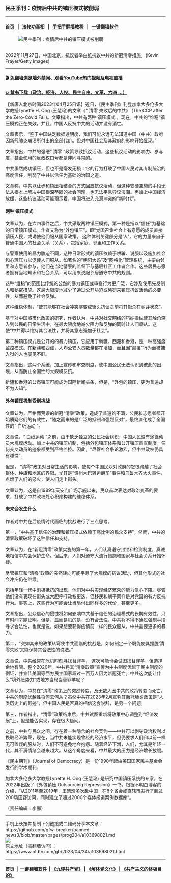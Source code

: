 ### 民主季刊：疫情后中共的镇压模式被削弱
------------------------

#### [首页](https://github.com/gfw-breaker/banned-news3/blob/master/README.md) &nbsp;&nbsp;|&nbsp;&nbsp; [法轮功真相](https://github.com/begood0513/basic/blob/master/README.md)  &nbsp;&nbsp;|&nbsp;&nbsp; [手把手翻墙教程](https://github.com/gfw-breaker/guides/wiki)  &nbsp;&nbsp;|&nbsp;&nbsp; [一键翻墙软件](https://github.com/gfw-breaker/nogfw/blob/master/README.md)  



<div><div class="featured_image">
 <figure>
  <img alt="民主季刊：疫情后中共的镇压模式被削弱" src="https://i.ntdtv.com/assets/uploads/2023/04/id103698031-GettyImages-1445031651-800x450.jpg"/>
 </figure><br/>
 <span class="caption">
  2022年11月27日，中国北京，抗议者举白纸抗议中共的新冠清零措施。(Kevin Frayer/Getty Images)
 </span>
</div>
</div><hr/>

#### [ 🎬  免翻墙浏览墙外禁闻、观看YouTube热门视频及电视直播](https://github.com/gfw-breaker/HelloWorld)

#### [ 💥  禁书下载（政治、经济、人权、民主自由、文革、六四 ...）](https://github.com/gfw-breaker/books/blob/master/README.md)

<div><div class="post_content" itemprop="articleBody">
 <p>
  【新唐人北京时间2023年04月25日讯】近日，《民主季刊》刊登加拿大多伦多大学教授Lynette H. Ong (王慧玲)的文章《“
  <ok href="https://www.ntdtv.com/gb/清零.htm">
   清零
  </ok>
  失败后的中共》 (The CCP after the Zero-Covid Fail)。文章指出，中共有两种
  <ok href="https://www.ntdtv.com/gb/镇压模式.htm">
   镇压模式
  </ok>
  ，现在，中共的“维稳”镇压模式正在失效，并且，中国人反抗中共的活动并没有消亡。
 </p>
 <p>
  文章表示，“鉴于中国缺乏数据透明度，我们可能永远无法知道中国（中共）政府因新冠肺炎崩溃所付出的全部代价。但对中国社会及其政府的影响开始显现。”
 </p>
 <p>
  文章指出，中共的强硬“
  <ok href="https://www.ntdtv.com/gb/清零.htm">
   清零
  </ok>
  ”政策导致抗议活动，这些抗议活动的影响力、参与度，甚至使用的反政权口号都是非同寻常的。
 </p>
 <p>
  中共虽然成功镇压，但也不是毫发无损：它的行为打破了中国人民对其专制统治的高度信任，削弱了中共以信任为基础的治国之道。
 </p>
 <p>
  文章称，中共以让步和镇压相结合的方式回应抗议活动，但这种软硬兼施的手段无法从根本上解决中国根深蒂固的社会问题，也无法平息异议浪潮。再加上中国经济放缓，这些抗议活动可能预示着，中国将进入充满冲突的“新时代”。
 </p>
 <h4>
  两种
  <ok href="https://www.ntdtv.com/gb/镇压模式.htm">
   镇压模式
  </ok>
 </h4>
 <p>
  文章认为，在六四事件之后，中共采取两种镇压模式，第一种是指以“信任”为基础的日常镇压模式。作者又称为“外包镇压”，即“党国召集社会上有意愿的成员直接镇压人民，或诱使他们服从国家政策。 这种体制关键部分是‘人’，它的力量来自于普通中国人的社会关系（关系) ，包括家庭、邻里和工作关系。
 </p>
 <p>
  与警察使用的暴力胁迫不同，这种日常形式的镇压依赖于哄骗、说服以及施加社会和心理压力以促使人们服从。如著名的“朝阳大妈”及“网格化”管理系统，主要由邻里和志愿者参与，他们在当地警察的监督下与基层社区工作者合作。这些居民志愿者拥有当地知识和社会关系，可以用来说服邻居遵守中共的规则。
 </p>
 <p>
  这种“维稳”的范围比传统的公然的暴力镇压或审查行为更广泛，它涉及使用先发制人和秘密措施。这最大限度地减少了通过公开胁迫或惩罚来镇压抗议活动的必要性，从而避免了社会反弹。
 </p>
 <p>
  这种维稳体制，“使其能够在社会冲突演变成街头抗议之前将其扼杀在萌芽状态”。
 </p>
 <p>
  基于对中国城市化政策的研究，作者认为，中共对社交网络的巧妙操纵使其触角深入到公民的日常生活中，在最大限度地减少阻力和反弹的同时让人们顺从。这使“中共得以维持其合法性，并将其意志强加于社会”。
 </p>
 <p>
  第二种镇压模式是公开的的暴力镇压，它应用于新疆、西藏和香港，是一种高强度监控模式。在新疆和西藏，人均公安人员数量都在增加，而且因“颠覆”行为而被捕入狱的人也屡见不鲜。
 </p>
 <p>
  文章指出，这两个系统，加上宣传和审查制度，使中国公民无法认识到彼此的困境，从而防止全国性的大规模反抗。
 </p>
 <p>
  新疆和香港的公然镇压可能成为国际新闻头条，但是，“外包的镇压，更为普遍却不为人知”。
 </p>
 <h4>
  外包镇压机制受到挑战
 </h4>
 <p>
  文章认为，严格而荒谬的新冠“清零”政策，造成了普遍的不满，公民和志愿者都开始质疑它们的有效性，“随之而来的是广泛的抵制和强烈反对”，最终演化成了全国性的“
  <ok href="https://www.ntdtv.com/gb/白纸运动.htm">
   白纸运动
  </ok>
  ”。
 </p>
 <p>
  文章说，“
  <ok href="https://www.ntdtv.com/gb/白纸运动.htm">
   白纸运动
  </ok>
  ”之前，由于缺乏独立的公民社会组织，中国人民没有途径动员大规模运动。加上中共的镇压机制，包括外包镇压体系和公开镇压审查制度，任何交叉动员的迹象都受到严格监控。因此，“尽管社会争论激烈，但中共政权仍具有弹性”。
 </p>
 <p>
  但是， “清零”政策对日常生活的影响，使每个中国民众对政府的怨恨跨越了社会群体、种族和地区的界限。尤其是“贵州大巴转运翻车”事件和乌鲁木齐大火事件，点燃了人们的怒火，使人们走上街头。
 </p>
 <p>
  文章认为，这是自1989年天安门广场示威以来，民众首次表达对政治变革的要求，打破了中共政权处心积虑构建的维稳体系。
 </p>
 <h4>
  未来会发生什么
 </h4>
 <p>
  作者对中共在后疫情时代面临的挑战进行了三点思考。
 </p>
 <p>
  第一，“中共基于信任的治理和镇压模式依赖于高比例的民众支持”，然而，中共的清零政策破坏了这种信任和支持。
 </p>
 <p>
  文章认为，在“新冠清零”政策实施的第一年，人们认真遵守封锁和检测制度，真诚地相信中共会保护生命。但后来，人们对遵守大流行措施和国家与社会关系开始怀疑。
 </p>
 <p>
  尽管镇压和“清零”政策的突然转向可能平息了大规模的抗议活动，但其他形式的社会冲突仍在继续。
 </p>
 <p>
  包括年轻一代中消极抵抗的出现，他们对中共实现经济繁荣的能力信心下降。尽管他们没有表现在街头或大胆呼吁政权更迭，但移民和躺平同样是对党国的有力反抗行为。事实上，这些行为可能会让当局付出同样多的代价，甚至更多。
 </p>
 <p>
  文章指出，公众信心的侵蚀将如何影响中共基于信任的治理模式的长期有效性，只有时间才能证明。但是，显而易见的是，没有合法性，中共将不得不通过强制手段寻求合法性，也就是说，如果想要获得疫情前一样的民众服从，中共需要更多的暴力。
 </p>
 <p>
  第二，“突如其来的政策转弯使中共面临的挑战是，如何制定一个既能使其摆脱‘清零失败’又能保持其合法性的说法。”
 </p>
 <p>
  文章说，中共经常在危机时刻寻找替罪羊， 这次可能也会试图找替罪羊，但选择余地有限。整个2020年，中共将其“清零政策”宣传为中共制度优越于民主制度的例证，并宣传美国等西方民主国家超过一百万人因为新冠死亡。中共这次能让什么“境外恶势力”或地方当局当替罪羊呢？
 </p>
 <p>
  文章认为，中共在“清零”政策上的突然转变，及无数人因中共的政策转变而死亡，中共的制度优越性将何去何从？虽然中共在2023年2月宣称其新冠肺炎政策是“人类历史上的奇迹”，但中国人民是否真的相信这套说辞，是另一个问题。
 </p>
 <p>
  第三，作者指出，“清零”政策结束后，中共试图重新将政策中心调整到“经济发展”上，但是能否实现，存在很大疑问。
 </p>
 <p>
  之前，中共与民众之间，存在着一种隐含的社会契约——中共可以剥夺政治权利以换取经济繁荣，现在，当中共未能实现曾经的经济水平，但仍要求人们和以前一样无可置疑的服从时，人们不可避免地会抱怨。随着经济下滑，人们，尤其是年轻一代，其不满情绪会越来越大。从这个角度来看，中共最大的压力是经济增长放缓。
 </p>
 <p>
  《民主期刊》（Journal of Democracy）是一份1990年起由美国国家民主基金会发行的学术期刊。
 </p>
 <p>
  加拿大多伦多大学教授Lynette H. Ong (王慧玲) 是研究中国镇压系统的专家，在2022年出版了《外包镇压 Outsourcing Repression》一书。根据不明白博客的介绍，“从2011年至2019年，王慧玲多次赴中国，在8个省会或直辖市进行了超过200场田野访问，同时建立了超过2000个媒体报道案例数据库”。
 </p>
 <p>
  （责任编辑：李郦）
 </p>
 <div class="single_ad">
 </div>
</div>
</div>
<hr/>
手机上长按并复制下列链接或二维码分享本文章：<br/>
https://github.com/gfw-breaker/banned-news3/blob/master/pages/prog204/a103698021.md <br/>
<a href='https://github.com/gfw-breaker/banned-news3/blob/master/pages/prog204/a103698021.md'><img src='https://github.com/gfw-breaker/banned-news3/blob/master/pages/prog204/a103698021.md.png'/></a> <br/>
原文地址（需翻墙访问）：https://www.ntdtv.com/gb/2023/04/24/a103698021.html


------------------------
#### [首页](https://github.com/gfw-breaker/banned-news3/blob/master/README.md) &nbsp;|&nbsp; [一键翻墙软件](https://github.com/gfw-breaker/nogfw/blob/master/README.md) &nbsp;| [《九评共产党》](https://github.com/gfw-breaker/9ping.md/blob/master/README.md#九评之一评共产党是什么) | [《解体党文化》](https://github.com/gfw-breaker/jtdwh.md/blob/master/README.md) | [《共产主义的终极目的》](https://github.com/gfw-breaker/gczydzjmd.md/blob/master/README.md)


<img src='http://gfw-breaker.win/banned-news3/pages/prog204/a103698021.md' width='0px' height='0px'/>